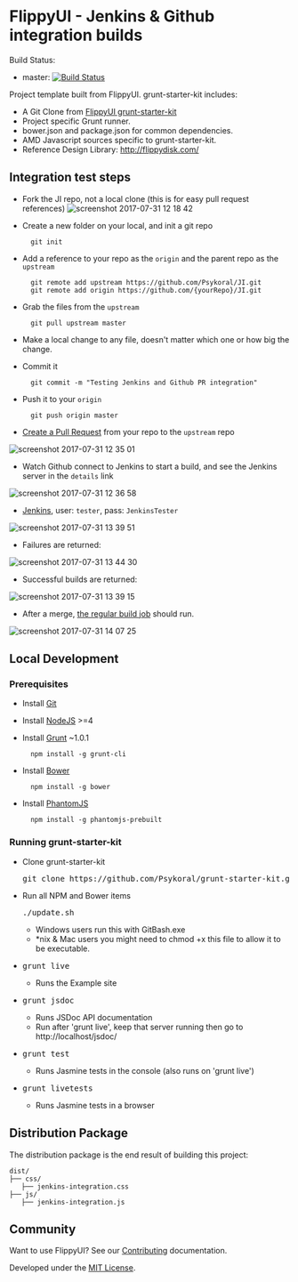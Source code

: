 FlippyUI - Jenkins & Github integration builds
====
Build Status:
- master: [![Build Status](http://build.flippydisk.com:8080/buildStatus/icon?job=Github-Auto-Build)](http://build.flippydisk.com:8080/job/Github-Auto-Build/)

Project template built from FlippyUI. grunt-starter-kit includes:

- A Git Clone from [FlippyUI grunt-starter-kit](https://github.com/Psykoral/grunt-starter-kit)
- Project specific Grunt runner.
- bower.json and package.json for common dependencies.
- AMD Javascript sources specific to grunt-starter-kit.
- Reference Design Library: http://flippydisk.com/

## Integration test steps
* Fork the JI repo, not a local clone (this is for easy pull request references)
	![screenshot 2017-07-31 12 18 42](https://user-images.githubusercontent.com/1676422/28794270-99f4c756-75ea-11e7-9b34-3e2ed711b8e3.png)
* Create a new folder on your local, and init a git repo 

		git init
		
* Add a reference to your repo as the `origin` and the parent repo as the `upstream`
		
		git remote add upstream https://github.com/Psykoral/JI.git
		git remote add origin https://github.com/{yourRepo}/JI.git

* Grab the files from the `upstream`
		
		git pull upstream master
		
* Make a local change to any file, doesn't matter which one or how big the change.
* Commit it

		git commit -m "Testing Jenkins and Github PR integration"
		
* Push it to your `origin`

		git push origin master
		
* [Create a Pull Request](https://github.com/Psykoral/JI/compare) from your repo to the `upstream` repo

![screenshot 2017-07-31 12 35 01](https://user-images.githubusercontent.com/1676422/28794880-c19e08a6-75ec-11e7-8519-e87074cb0934.png)

* Watch Github connect to Jenkins to start a build, and see the Jenkins server in the `details` link

![screenshot 2017-07-31 12 36 58](https://user-images.githubusercontent.com/1676422/28797421-1781602a-75f6-11e7-9d99-e96225eed8ba.png)

* [Jenkins](http://build.flippydisk.com:8080), user: `tester`, pass: `JenkinsTester`

![screenshot 2017-07-31 13 39 51](https://user-images.githubusercontent.com/1676422/28797491-5a2be530-75f6-11e7-8fe4-c47dcb318a8f.png)

* Failures are returned: 

![screenshot 2017-07-31 13 44 30](https://user-images.githubusercontent.com/1676422/28797512-6fde8fa4-75f6-11e7-9c3e-9ac82a79efb8.png)

* Successful builds are returned:

![screenshot 2017-07-31 13 39 15](https://user-images.githubusercontent.com/1676422/28797466-445ba9de-75f6-11e7-833b-6e63fdac8226.png)

* After a merge, [the regular build job](http://build.flippydisk.com:8080/job/Github-Auto-Build/) should run.

![screenshot 2017-07-31 14 07 25](https://user-images.githubusercontent.com/1676422/28798546-a9b063b2-75f9-11e7-97d1-5e3e387c8ca8.png)

## Local Development

### Prerequisites

* Install [Git](https://git-scm.com/)
* Install [NodeJS](https://nodejs.org) >=4
* Install [Grunt](http://gruntjs.com/getting-started) ~1.0.1

		npm install -g grunt-cli

* Install [Bower](http://bower.io/)

		npm install -g bower

* Install [PhantomJS](http://phantomjs.org/download.html)

		npm install -g phantomjs-prebuilt

### Running grunt-starter-kit

* Clone grunt-starter-kit
	<pre>git clone https://github.com/Psykoral/grunt-starter-kit.git</pre>
* Run all NPM and Bower items
	<pre>./update.sh</pre>
	* Windows users run this with GitBash.exe
	* *nix & Mac users you might need to chmod +x this file to allow it to be executable.
* <pre>grunt live</pre>
	* Runs the Example site
* <pre>grunt jsdoc</pre>
	* Runs JSDoc API documentation
	* Run after 'grunt live', keep that server running then go to http://localhost/jsdoc/
* <pre>grunt test</pre>
	* Runs Jasmine tests in the console (also runs on 'grunt live')
* <pre>grunt livetests</pre>
	* Runs Jasmine tests in a browser

Distribution Package
-------
The distribution package is the end result of building this project:

    dist/
    ├── css/
       ├── jenkins-integration.css
    ├── js/
       ├── jenkins-integration.js

Community
-------

Want to use FlippyUI? See our [Contributing](https://github.com/Psykoral/grunt-starter-kit/blob/master/CONTRIBUTING.md) documentation.

Developed under the [MIT License](https://github.com/Psykoral/grunt-starter-kit/blob/master/LICENSE.txt).
